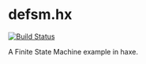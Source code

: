 defsm.hx
===========

[![Build Status](https://travis-ci.org/DropechoStudios/defsm.hx.png?branch=master)](https://travis-ci.org/DropechoStudios/defsm.hx)

A Finite State Machine example in haxe.